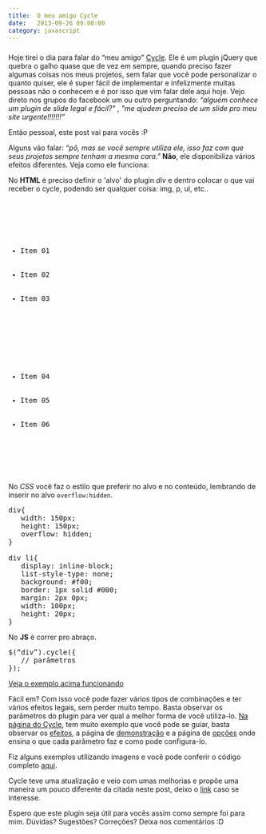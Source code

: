 ```yaml
---
title:  O meu amigo Cycle
date:   2013-09-26 09:00:00
category: javascript
---
```


<h3 id="internal-title-post" class="internal-title-post"></h3>

Hoje tirei o dia para falar do “meu amigo” [Cycle][link-cycle]. Ele é um plugin jQuery que quebra o galho quase que de vez em sempre, quando preciso fazer algumas coisas nos meus projetos, sem falar que você pode personalizar o quanto quiser, ele é super fácil de implementar e infelizmente muitas pessoas não o conhecem e é por isso que vim falar dele aqui hoje.
Vejo direto nos grupos do facebook um ou outro perguntando: *“alguém conhece um plugin de slide legal e fácil?"* , *"me ajudem preciso de um slide pro meu site urgente!!!!!!!”*

Então pessoal, este post vai para vocês :P

Alguns vão falar: *“pô, mas se você sempre utiliza ele, isso faz com que seus projetos sempre tenham a mesma cara."*
**Não**, ele disponibiliza vários efeitos diferentes. Veja como ele funciona:

No **HTML** é preciso definir o 'alvo' do plugin *div* e dentro colocar o que vai receber o cycle, podendo ser qualquer coisa: img, p, ul, etc..

<pre class="lang-html">
   <div>
      <ul>
         <li>Item 01</li>
         <li>Item 02</li>
         <li>Item 03</li>
      </ul>

      <ul>
         <li>Item 04</li>
         <li>Item 05</li>
         <li>Item 06</li>
      </ul>
   </div>
</pre>

No *CSS* você faz o estilo que preferir no alvo e no conteúdo, lembrando de inserir no alvo `overflow:hidden`.

<pre class="lang-css">
div{
   width: 150px;
   height: 150px;
   overflow: hidden;
}

div li{
   display: inline-block;
   list-style-type: none;
   background: #f00;
   border: 1px solid #000;
   margin: 2px 0px;
   width: 100px;
   height: 20px;
}
</pre>

No **JS** é correr pro abraço.

<pre class="lang-javascript">
$(“div”).cycle({
   // parâmetros
});
</pre>

[Veja o exemplo acima funcionando](http://codepen.io/thulioph/full/DulsA "Link do exemplo funcionando")

Fácil em? Com isso você pode fazer vários tipos de combinações e ter vários efeitos legais, sem perder muito tempo. Basta observar os parâmetros do plugin para ver qual a melhor forma de você utiliza-lo. [Na página do Cycle][link-cycle], tem muito exemplo que você pode se guiar, basta observar os [efeitos](http://jquery.malsup.com/cycle/browser.html "Efeitos Cycle"), a página de [demonstração](http://jquery.malsup.com/cycle/more.html?v2.23 "Página de demonstração") e a página de [opções](http://jquery.malsup.com/cycle/options.html "Página de opções") onde ensina o que cada parâmetro faz e como pode configura-lo.

Fiz alguns exemplos utilizando imagens e você pode conferir o código completo [aqui](https://gist.github.com/thulioph/6651019 "Exemplo feito para o cycle").

Cycle teve uma atualização e veio com umas melhorias e propõe uma maneira um pouco diferente da citada neste post, deixo o [link][link-cycle-2] caso se interesse.

Espero que este plugin seja útil para vocês assim como sempre foi para mim. Dúvidas? Sugestões? Correções? Deixa nos comentários :D

[link-cycle]: http://jquery.malsup.com/cycle/
[link-cycle-2]: http://jquery.malsup.com/cycle2/

